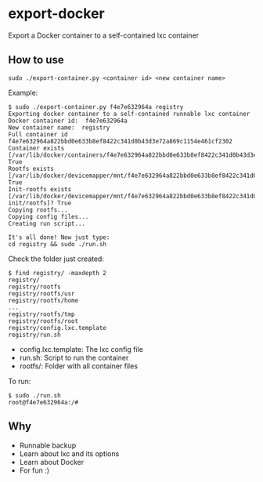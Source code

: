 export-docker
=============

Export a Docker container to a self-contained lxc container

How to use
----------

    sudo ./export-container.py <container id> <new container name>
  
Example:  
  
    $ sudo ./export-container.py f4e7e632964a registry
    Exporting docker container to a self-contained runnable lxc container
    Docker container id:  f4e7e632964a
    New container name:  registry
    Full container id  f4e7e632964a822bbd0e633b8ef8422c341d0b43d3e72a869c1154e461cf2302
    Container exists [/var/lib/docker/containers/f4e7e632964a822bbd0e633b8ef8422c341d0b43d3e72a869c1154e461cf2302]? True
    Rootfs exists [/var/lib/docker/devicemapper/mnt/f4e7e632964a822bbd0e633b8ef8422c341d0b43d3e72a869c1154e461cf2302/rootfs]? True
    Init-rootfs exists [/var/lib/docker/devicemapper/mnt/f4e7e632964a822bbd0e633b8ef8422c341d0b43d3e72a869c1154e461cf2302-init/rootfs]? True
    Copying rootfs...
    Copying config files...
    Creating run script...
    
    It's all done! Now just type:
    cd registry && sudo ./run.sh
    
Check the folder just created:

    $ find registry/ -maxdepth 2
    registry/
    registry/rootfs
    registry/rootfs/usr
    registry/rootfs/home
    ...
    registry/rootfs/tmp
    registry/rootfs/root
    registry/config.lxc.template
    registry/run.sh
    
* config.lxc.template: The lxc config file
* run.sh: Script to run the container
* rootfs/: Folder with all container files

To run:

    $ sudo ./run.sh 
    root@f4e7e632964a:/# 

Why
---

* Runnable backup
* Learn about lxc and its options
* Learn about Docker
* For fun :)
